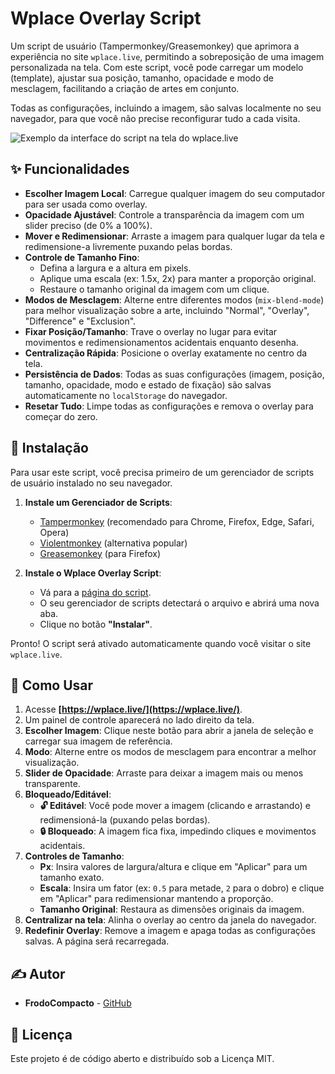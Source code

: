 # Wplace Overlay Script

Um script de usuário (Tampermonkey/Greasemonkey) que aprimora a experiência no site `wplace.live`, permitindo a sobreposição de uma imagem personalizada na tela. Com este script, você pode carregar um modelo (template), ajustar sua posição, tamanho, opacidade e modo de mesclagem, facilitando a criação de artes em conjunto.

Todas as configurações, incluindo a imagem, são salvas localmente no seu navegador, para que você não precise reconfigurar tudo a cada visita.

![Exemplo da interface do script na tela do wplace.live](https://i.imgur.com/DaCfs9Q.png)

## ✨ Funcionalidades

- **Escolher Imagem Local**: Carregue qualquer imagem do seu computador para ser usada como overlay.
- **Opacidade Ajustável**: Controle a transparência da imagem com um slider preciso (de 0% a 100%).
- **Mover e Redimensionar**: Arraste a imagem para qualquer lugar da tela e redimensione-a livremente puxando pelas bordas.
- **Controle de Tamanho Fino**:
    - Defina a largura e a altura em pixels.
    - Aplique uma escala (ex: 1.5x, 2x) para manter a proporção original.
    - Restaure o tamanho original da imagem com um clique.
- **Modos de Mesclagem**: Alterne entre diferentes modos (`mix-blend-mode`) para melhor visualização sobre a arte, incluindo "Normal", "Overlay", "Difference" e "Exclusion".
- **Fixar Posição/Tamanho**: Trave o overlay no lugar para evitar movimentos e redimensionamentos acidentais enquanto desenha.
- **Centralização Rápida**: Posicione o overlay exatamente no centro da tela.
- **Persistência de Dados**: Todas as suas configurações (imagem, posição, tamanho, opacidade, modo e estado de fixação) são salvas automaticamente no `localStorage` do navegador.
- **Resetar Tudo**: Limpe todas as configurações e remova o overlay para começar do zero.

## 🚀 Instalação

Para usar este script, você precisa primeiro de um gerenciador de scripts de usuário instalado no seu navegador.

1.  **Instale um Gerenciador de Scripts**:
    -   [Tampermonkey](https://www.tampermonkey.net/) (recomendado para Chrome, Firefox, Edge, Safari, Opera)
    -   [Violentmonkey](https://violentmonkey.github.io/) (alternativa popular)
    -   [Greasemonkey](https://www.greasespot.net/) (para Firefox)

2.  **Instale o Wplace Overlay Script**:
    -   Vá para a [página do script](https://greasyfork.org/pt-BR/scripts/544135-wplace-overlay).
    -   O seu gerenciador de scripts detectará o arquivo e abrirá uma nova aba.
    -   Clique no botão **"Instalar"**.

Pronto! O script será ativado automaticamente quando você visitar o site `wplace.live`.

## 📖 Como Usar

1.  Acesse **[https://wplace.live/](https://wplace.live/)**.
2.  Um painel de controle aparecerá no lado direito da tela.
3.  **Escolher Imagem**: Clique neste botão para abrir a janela de seleção e carregar sua imagem de referência.
4.  **Modo**: Alterne entre os modos de mesclagem para encontrar a melhor visualização.
5.  **Slider de Opacidade**: Arraste para deixar a imagem mais ou menos transparente.
6.  **Bloqueado/Editável**:
    -   **🔓 Editável**: Você pode mover a imagem (clicando e arrastando) e redimensioná-la (puxando pelas bordas).
    -   **🔒 Bloqueado**: A imagem fica fixa, impedindo cliques e movimentos acidentais.
7.  **Controles de Tamanho**:
    -   **Px**: Insira valores de largura/altura e clique em "Aplicar" para um tamanho exato.
    -   **Escala**: Insira um fator (ex: `0.5` para metade, `2` para o dobro) e clique em "Aplicar" para redimensionar mantendo a proporção.
    -   **Tamanho Original**: Restaura as dimensões originais da imagem.
8.  **Centralizar na tela**: Alinha o overlay ao centro da janela do navegador.
9.  **Redefinir Overlay**: Remove a imagem e apaga todas as configurações salvas. A página será recarregada.

## ✍️ Autor

-   **FrodoCompacto** - [GitHub](https://github.com/FrodoCompacto)

## 📜 Licença

Este projeto é de código aberto e distribuído sob a Licença MIT.
